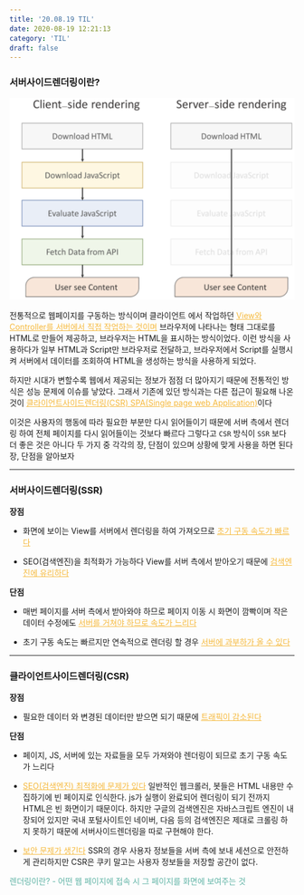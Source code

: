 ```yaml
---
title: '20.08.19 TIL'
date: 2020-08-19 12:21:13
category: 'TIL'
draft: false
---
```


### 서버사이드렌더링이란?

![](./images/SIDE.png)

전통적으로 웹페이지를 구동하는 방식이며  클라이언트 에서 작업하던 <span style="color: #f6b93b"><u>View와 Controller를 서버에서 직접 작업하는 것이며</u></span> 브라우저에 나타나는 형태 그대로를 HTML로 만들어 제공하고, 브라우저는 HTML을 표시하는 방식이었다. 이런 방식을 사용하다가 일부 HTML과 Script만 브라우저로 전달하고, 브라우저에서 Script를 실행시켜 서버에서 데이터를 조회하여 HTML을 생성하는 방식을 사용하게 되었다.

하지만 시대가 변할수록 웹에서 제공되는 정보가 점점 더 많아지기 때문에 전통적인 방식은 성능 문제에 이슈를 낳았다. 그래서 기존에 있던 방식과는 다른 접근이 필요해 나온 것이 <span style="color: #f6b93b"><u>클라이언트사이드렌더링(CSR) SPA(Single page web Application)</u></span>이다 

이것은 사용자의 행동에 따라 필요한 부분만 다시 읽어들이기 때문에 서버 측에서 렌더링 하여 전체 페이지를 다시 읽어들이는 것보다 빠르다 그렇다고 `CSR` 방식이 `SSR` 보다 더 좋은 것은 아니다 두 가지 중 각각의 장, 단점이 있으며 상황에 맞게 사용을 하면 된다 장, 단점을 알아보자

***

### 서버사이드렌더링(SSR) 

**장점**

- 화면에 보이는 View를 서버에서 렌더링을 하여 가져오므로 <span style="color: #f6b93b"><u>초기 구동 속도가 빠르다</u></span>

- SEO(검색엔진)을 최적화가 가능하다 View를 서버 측에서 받아오기 때문에 <span style="color: #f6b93b"><u>검색엔진에 유리하다</u></span>

**단점**

- 매번 페이지를 서버 측에서 받아와야 하므로 페이지 이동 시 화면이 깜빡이며 작은 데이터 수정에도 <span style="color: #f6b93b"><u>서버를 거쳐야 하므로 속도가 느리다</u></span>

- 초기 구동 속도는 빠르지만 연속적으로 렌더링 할 경우 <span style="color: #f6b93b"><u>서버에 과부하가 올 수 있다</u></span>

***

### 클라이언트사이드렌더링(CSR)

**장점**

- 필요한 데이터 와 변경된 데이터만 받으면 되기 때문에 <span style="color: #f6b93b"><u>트래픽이 감소된다</u></span>

**단점**

- 페이지, JS, 서버에 있는 자료들을 모두 가져와야 렌더링이 되므로 초기 구동 속도가 느리다

- <span style="color: #f6b93b"><u>SEO(검색엔진) 최적화에 문제가 있다</u></span> 일반적인 웹크롤러, 봇들은 HTML 내용만 수집하기에 빈 페이지로 인식한다. js가 실행이 완료되어 렌더링이 되기 전까지 HTML은 빈 화면이기 때문이다. 하지만 구글의 검색엔진은 자바스크립트 엔진이 내장되어 있지만 국내 포털사이트인 네이버, 다음 등의 검색엔진은 제대로 크롤링 하지 못하기 때문에 서버사이드렌더링을 따로 구현해야 한다.

- <span style="color: #f6b93b"><u>보안 문제가 생긴다</u></span> SSR의 경우 사용자 정보들을 서버 측에 보내 세션으로 안전하게 관리하지만 CSR은 쿠키 말고는 사용자 정보들을 저장할 공간이 없다.

<span style="color: #60b4a6">렌더링이란? - 어떤 웹 페이지에 접속 시 그 페이지를 화면에 보여주는 것</span>